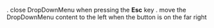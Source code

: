 . close DropDownMenu when pressing the **Esc** key
. move the DropDownMenu content to the left when the button is on the far right
